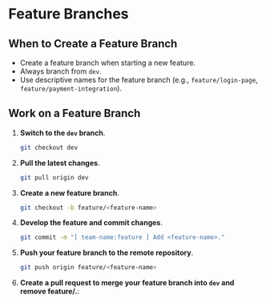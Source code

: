 # Feature Branches

## When to Create a Feature Branch
- Create a feature branch when starting a new feature.
- Always branch from `dev`.
- Use descriptive names for the feature branch (e.g., `feature/login-page`, `feature/payment-integration`).

## Work on a Feature Branch

1. **Switch to the `dev` branch**.
    ```bash
    git checkout dev

2. **Pull the latest changes**.
    ```bash
    git pull origin dev

3. **Create a new feature branch**.
    ```bash
    git checkout -b feature/<feature-name>

4. **Develop the feature and commit changes**.
    ```bash
    git commit -m "[ team-name:feature ] Add <feature-name>."

5. **Push your feature branch to the remote repository**.
   ```bash
   git push origin feature/<feature-name>

6. **Create a pull request to merge your feature branch into `dev` and remove feature/<feature-name>.**: